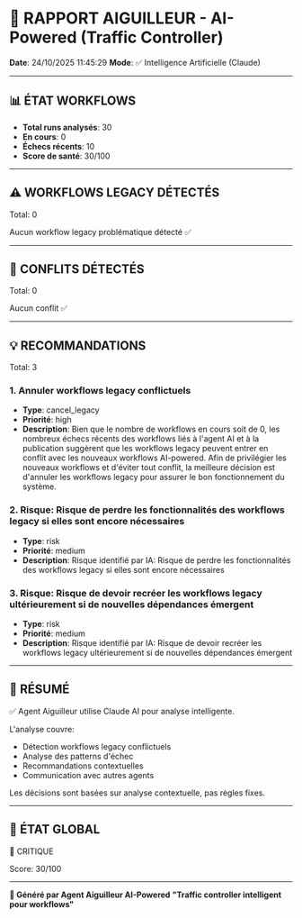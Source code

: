 # 🚦 RAPPORT AIGUILLEUR - AI-Powered (Traffic Controller)

**Date**: 24/10/2025 11:45:29
**Mode**: ✅ Intelligence Artificielle (Claude)

---

## 📊 ÉTAT WORKFLOWS

- **Total runs analysés**: 30
- **En cours**: 0
- **Échecs récents**: 10
- **Score de santé**: 30/100

---

## ⚠️  WORKFLOWS LEGACY DÉTECTÉS

Total: 0



Aucun workflow legacy problématique détecté ✅

---

## 🚨 CONFLITS DÉTECTÉS

Total: 0

Aucun conflit ✅

---

## 💡 RECOMMANDATIONS

Total: 3


### 1. Annuler workflows legacy conflictuels

- **Type**: cancel_legacy
- **Priorité**: high
- **Description**: Bien que le nombre de workflows en cours soit de 0, les nombreux échecs récents des workflows liés à l'agent AI et à la publication suggèrent que les workflows legacy peuvent entrer en conflit avec les nouveaux workflows AI-powered. Afin de privilégier les nouveaux workflows et d'éviter tout conflit, la meilleure décision est d'annuler les workflows legacy pour assurer le bon fonctionnement du système.


### 2. Risque: Risque de perdre les fonctionnalités des workflows legacy si elles sont encore nécessaires

- **Type**: risk
- **Priorité**: medium
- **Description**: Risque identifié par IA: Risque de perdre les fonctionnalités des workflows legacy si elles sont encore nécessaires


### 3. Risque: Risque de devoir recréer les workflows legacy ultérieurement si de nouvelles dépendances émergent

- **Type**: risk
- **Priorité**: medium
- **Description**: Risque identifié par IA: Risque de devoir recréer les workflows legacy ultérieurement si de nouvelles dépendances émergent




---

## 🎯 RÉSUMÉ

✅ Agent Aiguilleur utilise Claude AI pour analyse intelligente.

L'analyse couvre:
- Détection workflows legacy conflictuels
- Analyse des patterns d'échec
- Recommandations contextuelles
- Communication avec autres agents

Les décisions sont basées sur analyse contextuelle, pas règles fixes.

---

## 🔄 ÉTAT GLOBAL

🔴 CRITIQUE

Score: 30/100

---

**🚦 Généré par Agent Aiguilleur AI-Powered**
**"Traffic controller intelligent pour workflows"**

